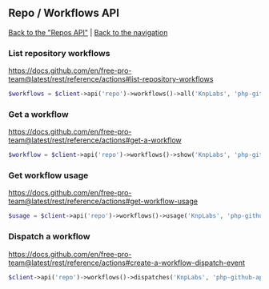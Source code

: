 ## Repo / Workflows API
[Back to the "Repos API"](../repos.md) | [Back to the navigation](../README.md)

### List repository workflows

https://docs.github.com/en/free-pro-team@latest/rest/reference/actions#list-repository-workflows

```php
$workflows = $client->api('repo')->workflows()->all('KnpLabs', 'php-github-api');
```

### Get a workflow

https://docs.github.com/en/free-pro-team@latest/rest/reference/actions#get-a-workflow

```php
$workflow = $client->api('repo')->workflows()->show('KnpLabs', 'php-github-api', $workflow);
```

### Get workflow usage

https://docs.github.com/en/free-pro-team@latest/rest/reference/actions#get-workflow-usage

```php
$usage = $client->api('repo')->workflows()->usage('KnpLabs', 'php-github-api', $workflow);
```

### Dispatch a workflow

https://docs.github.com/en/free-pro-team@latest/rest/reference/actions#create-a-workflow-dispatch-event

```php
$client->api('repo')->workflows()->dispatches('KnpLabs', 'php-github-api', $workflow, 'main');
```

